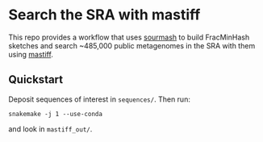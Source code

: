 # Search the SRA with mastiff

This repo provides a workflow that uses
[sourmash](https://github.com/sourmash-bio/sourmash) to build
FracMinHash sketches and search ~485,000 public metagenomes in the
SRA with them using
[mastiff](https://github.com/sourmash-bio/mastiff).

## Quickstart

Deposit sequences of interest in `sequences/`. Then run:

```
snakemake -j 1 --use-conda
```

and look in `mastiff_out/`.
